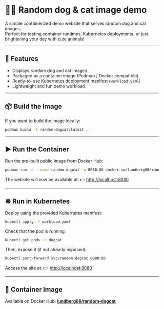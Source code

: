 # 🐶🐱 Random dog & cat image demo

A simple containerized demo website that serves random dog and cat images.  
Perfect for testing container runtimes, Kubernetes deployments, or just brightening your day with cute animals!

---

## 🚀 Features
- Displays random dog and cat images
- Packaged as a container image (Podman / Docker compatible)
- Ready-to-use Kubernetes deployment manifest (`workload.yaml`)
- Lightweight and fun demo workload

---

## 📦 Build the Image

If you want to build the image locally:

```bash
podman build -t random-dogcat:latest .
````

---

## ▶️ Run the Container

Run the pre-built public image from Docker Hub:

```bash
podman run -d --name random-dogcat -p 8080:80 docker.io/lundberg88/random-dogcat:latest
```

The website will now be available at:
👉 [http://localhost:8080](http://localhost:8080)

---

## ☸️ Run in Kubernetes

Deploy using the provided Kubernetes manifest:

```bash
kubectl apply -f workload.yaml
```

Check that the pod is running:

```bash
kubectl get pods -n dogcat
```

Then, expose it (if not already exposed):

```bash
kubectl port-forward svc/random-dogcat 8080:80
```

Access the site at:
👉 [http://localhost:8080](http://localhost:8080)

---

## 🔗 Container Image

Available on Docker Hub:
[**lundberg88/random-dogcat**](https://hub.docker.com/r/lundberg88/random-dogcat)
